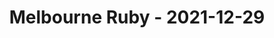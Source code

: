 ---
layout: post
title: Melbourne Ruby - 2021-12-29
datetime: 2021-12-29 18:00:00.000000000 -05:00
url: https://www.meetup.com/Ruby-On-Rails-Oceania-Melbourne/events/268079434/
---
